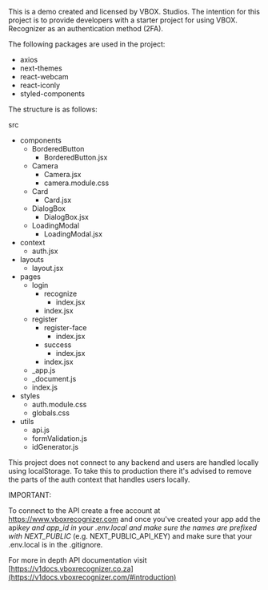 This is a demo created and licensed by VBOX. Studios. The intention for this project is to provide developers with a starter project for using VBOX. Recognizer as an authentication method (2FA).

The following packages are used in the project:

- axios
- next-themes
- react-webcam
- react-iconly
- styled-components

The structure is as follows:

src

- components
  - BorderedButton
    - BorderedButton.jsx
  - Camera
    - Camera.jsx
    - camera.module.css
  - Card
    - Card.jsx
  - DialogBox
    - DialogBox.jsx
  - LoadingModal
    - LoadingModal.jsx
- context
  - auth.jsx
- layouts
  - layout.jsx
- pages
  - login
    - recognize
      - index.jsx
    - index.jsx
  - register
    - register-face
      - index.jsx
    - success
      - index.jsx
    - index.jsx
  - \_app.js
  - \_document.js
  - index.js
- styles
  - auth.module.css
  - globals.css
- utils
  - api.js
  - formValidation.js
  - idGenerator.js

This project does not connect to any backend and users are handled locally using localStorage. To take this to production there it's advised to remove the parts of the auth context that handles users locally.

IMPORTANT:

To connect to the API create a free account at https://www.vboxrecognizer.com and once you've created your app add the api*key and app_id in your .env.local and make sure the names are prefixed with NEXT_PUBLIC* (e.g. NEXT_PUBLIC_API_KEY) and make sure that your .env.local is in the .gitignore.

For more in depth API documentation visit [https://v1docs.vboxrecognizer.co.za](https://v1docs.vboxrecognizer.com/#introduction)
